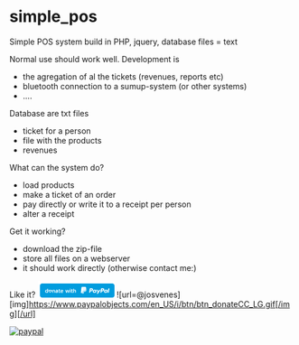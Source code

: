# simple_pos
Simple POS system build in PHP, jquery, database files = text

Normal use should work well. 
Development is 
- the agregation of al the tickets (revenues, reports etc)
- bluetooth connection to a sumup-system (or other systems)
- ....

Database are txt files
- ticket for a person
- file with the products
- revenues

What can the system do?
- load products
- make a ticket of an order
- pay directly or write it to a receipt per person
- alter a receipt

Get it working?
- download the zip-file
- store all files on a webserver
- it should work directly (otherwise contact me:)

  

Like it?
![Screenshot](donate.png)
![url=@josvenes][img]https://www.paypalobjects.com/en_US/i/btn/btn_donateCC_LG.gif[/img][/url]

[![paypal](https://www.paypalobjects.com/en_US/i/btn/btn_donateCC_LG.gif)](https://www.paypal.com/cgi-bin/webscr?cmd=_s-xclick&hosted_button_id=josvenes)
